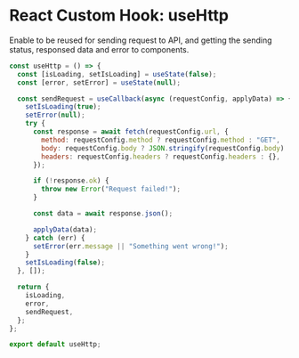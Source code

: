# React Custom Hook: useHttp
Enable to be reused for sending request to API, and getting the sending status, responsed data and error to components.

```javascript
const useHttp = () => {
  const [isLoading, setIsLoading] = useState(false);
  const [error, setError] = useState(null);

  const sendRequest = useCallback(async (requestConfig, applyData) => {
    setIsLoading(true);
    setError(null);
    try {
      const response = await fetch(requestConfig.url, {
        method: requestConfig.method ? requestConfig.method : "GET",
        body: requestConfig.body ? JSON.stringify(requestConfig.body) : null,
        headers: requestConfig.headers ? requestConfig.headers : {},
      });

      if (!response.ok) {
        throw new Error("Request failed!");
      }

      const data = await response.json();

      applyData(data);
    } catch (err) {
      setError(err.message || "Something went wrong!");
    }
    setIsLoading(false);
  }, []);

  return {
    isLoading,
    error,
    sendRequest,
  };
};

export default useHttp;
```
